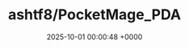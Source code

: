 ---
title: "ashtf8/PocketMage_PDA"
link: "https://github.com/ashtf8/PocketMage_PDA"
date: "2025-10-01 00:00:48 +0000"
description: "An E-Ink PDA device using the ESP32 S3."
category: "github"
---